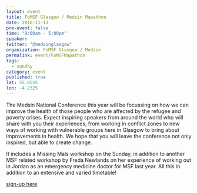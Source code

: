 ```yaml
---
layout: event
title: FoMSF Glasgow / Medsin Mapathon
date: 2016-11-13
pre-event: false
time: "9:00am - 5:00pm"
speaker: 
twitter: "@medsinglasgow"
organization: FoMSF Glasgow / Medsin
permalink: event/FoMSFMapathon
tags: 
  - sunday
category: event
published: true
lat: 55.8555
lon: -4.2325
---
```



The Medsin National Conference this year will be focussing on how we can improve the health of those 
people who are affected by the refugee and poverty crises. Expect inspiring speakers from around the 
world who will share with you their experiences, from working in conflict zones to new ways of working 
with vulnerable groups here in Glasgow to bring about improvements in health. We hope that you will leave 
the conference not only inspired, but able to create change.

It includes a Missing Mals workshop on the Sunday, in addition to another MSF related workshop by Freda 
Newlands on her experience of working out in Jordan as an emergency medicine doctor for MSF last year. 
All this in addition to an extensive and varied timetable!

[sign-up here](http://medsin.org/news-and-events/national-conferences/national-conference-2016/national-conference-2016-inspiring-change-glasgows-call-to-action/booking)
